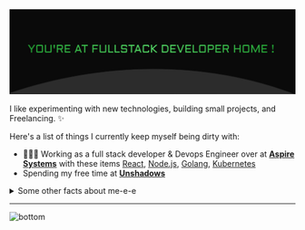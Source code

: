 <img src="https://raw.githubusercontent.com/bangbugs/bangbugs/3f5402efef9a0ae89211a6e04609558e862ca616/Readme/bg.png" alt="Header BG">

I like experimenting with new technologies, building small projects, and Freelancing. ✨

Here's a list of things I currently keep myself being dirty with:

- 👩🏻‍💻 Working as a full stack developer & Devops Engineer over at **[Aspire Systems](https://aspiresys.com)** with these items [React](https://reactjs.org/), [Node.js](https://nodejs.org/), [Golang](https://golang.org), [Kubernetes](https://kubernetes.io)
- Spending my free time at **[Unshadows](https://unshadows.netlify.app)**

<details>
  <summary>Some other facts about me-e-e</summary>
  ![My github stats](https://github-readme-stats.vercel.app/api?username=bangbugs&show_icons=true)
</details>

<hr>
<!-- <p align="center">
  <i>Let's connect and chat! Open to anything under the sun.</i>
<!-- 
  <p align="center">
    <a href="https://twitter.com/jayehernandez_" alt="Twitter"><img src="https://raw.githubusercontent.com/jayehernandez/jayehernandez/3f5402efef9a0ae89211a6e04609558e862ca616/readme/twitter-fill.svg"></a>
    <a href="https://www.linkedin.com/in/jayehernandez/" alt="Linkedin"><img src="https://raw.githubusercontent.com/jayehernandez/jayehernandez/3f5402efef9a0ae89211a6e04609558e862ca616/readme/linkedin-fill.svg"></a>
    <a href="mailto:jaye@jayehernandez.com" alt="Contact me"><img src="https://raw.githubusercontent.com/jayehernandez/jayehernandez/3f5402efef9a0ae89211a6e04609558e862ca616/readme/mail-fill.svg"></a>
    <a href="https://jayehernandez.com" alt="My site"><img src="https://raw.githubusercontent.com/jayehernandez/jayehernandez/3f5402efef9a0ae89211a6e04609558e862ca616/readme/external-link-line.svg"></a>
  </p> -->

  <!-- <p align="center">
    <img align="center" src="https://visitor-badge.glitch.me/badge?page_id=jayehernandez.visitor-badge">
  </p> -->
<!-- </p>  -->

<img src="https://raw.githubusercontent.com/jayehernandez/jayehernandez/dcd7447c179f5a1131590b6ccba2223e879ab655/readme/bottom.svg" alt="bottom">
